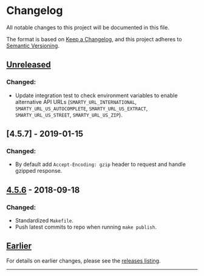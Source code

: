 # Changelog

All notable changes to this project will be documented in this file.

The format is based on [Keep a Changelog](https://keepachangelog.com/en/1.0.0/), and this project adheres to [Semantic Versioning](https://semver.org/spec/v2.0.0.html).


## [Unreleased]

### Changed:

- Update integration test to check environment variables to enable alternative API URLs (`SMARTY_URL_INTERNATIONAL`, `SMARTY_URL_US_AUTOCOMPLETE`, `SMARTY_URL_US_EXTRACT`, `SMARTY_URL_US_STREET`, `SMARTY_URL_US_ZIP`).

## [4.5.7] - 2019-01-15

### Changed:

- By default add `Accept-Encoding: gzip` header to request and handle gzipped response.

## [4.5.6] - 2018-09-18

### Changed:

- Standardized `Makefile`.
- Push latest commits to repo when running `make publish`.


## [Earlier]

For details on earlier changes, please see the [releases listing](https://github.com/smartystreets/smartystreets-php-sdk/releases).

------------

[Unreleased]: https://github.com/smartystreets/smartystreets-php-sdk/compare/4.5.6...HEAD
[4.5.6]: https://github.com/smartystreets/smartystreets-php-sdk/compare/4.5.5...4.5.6
[Earlier]: https://github.com/smartystreets/smartystreets-php-sdk/releases
